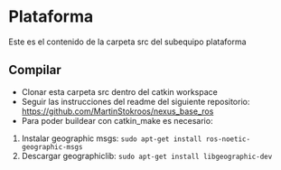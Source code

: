 # Plataforma
Este es el contenido de la carpeta src del subequipo plataforma

## Compilar
* Clonar esta carpeta src dentro del catkin workspace
* Seguir las instrucciones del readme del siguiente repositorio: https://github.com/MartinStokroos/nexus_base_ros
* Para poder buildear con catkin_make es necesario:
1. Instalar geographic msgs: `sudo apt-get install ros-noetic-geographic-msgs`
2. Descargar geographiclib: `sudo apt-get install libgeographic-dev`
